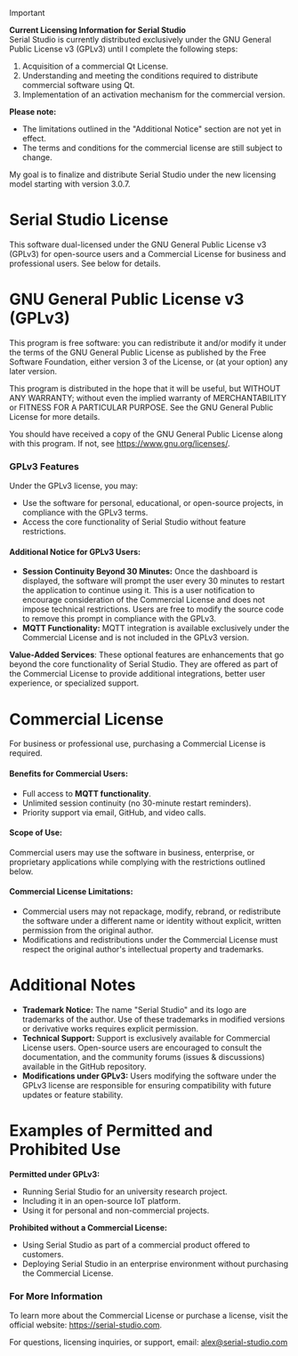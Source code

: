 > [!IMPORTANT]  
> **Current Licensing Information for Serial Studio**  
> Serial Studio is currently distributed exclusively under the GNU General Public License v3 (GPLv3) until I complete the following steps:  
> 1. Acquisition of a commercial Qt License.  
> 2. Understanding and meeting the conditions required to distribute commercial software using Qt.  
> 3. Implementation of an activation mechanism for the commercial version.  
>   
> **Please note:**  
> - The limitations outlined in the "Additional Notice" section are not yet in effect.  
> - The terms and conditions for the commercial license are still subject to change.  
>   
> My goal is to finalize and distribute Serial Studio under the new licensing model starting with version 3.0.7.

Serial Studio License
=====================  

This software dual-licensed under the GNU General Public License v3 (GPLv3) 
for open-source users and a Commercial License for business and professional 
users. See below for details.  

GNU General Public License v3 (GPLv3)  
===================================== 
This program is free software: you can redistribute it and/or modify it under 
the terms of the GNU General Public License as published by the Free Software 
Foundation, either version 3 of the License, or (at your option) any later 
version.  

This program is distributed in the hope that it will be useful, but WITHOUT ANY 
WARRANTY; without even the implied warranty of MERCHANTABILITY or FITNESS FOR A 
PARTICULAR PURPOSE. See the GNU General Public License for more details.  

You should have received a copy of the GNU General Public License along with 
this program. If not, see <https://www.gnu.org/licenses/>.  

### GPLv3 Features  
Under the GPLv3 license, you may:
- Use the software for personal, educational, or open-source projects, in 
  compliance with the GPLv3 terms.
- Access the core functionality of Serial Studio without feature restrictions.  

#### Additional Notice for GPLv3 Users:  
- **Session Continuity Beyond 30 Minutes:** Once the dashboard is displayed, the
  software will prompt the user every 30 minutes to restart the application to 
  continue using it. This is a user notification to encourage consideration of 
  the Commercial License and does not impose technical restrictions. 
  Users are free to modify the source code to remove this prompt in compliance 
  with the GPLv3.  
- **MQTT Functionality:** MQTT integration is available exclusively under the 
  Commercial License and is not included in the GPLv3 version.  

**Value-Added Services**: These optional features are enhancements that go 
beyond the core functionality of Serial Studio. They are offered as part of the 
Commercial License to provide additional integrations, better user experience, 
or specialized support.  

Commercial License  
==================  
For business or professional use, purchasing a Commercial License is required.  

#### Benefits for Commercial Users:  
- Full access to **MQTT functionality**.  
- Unlimited session continuity (no 30-minute restart reminders).  
- Priority support via email, GitHub, and video calls.  

#### Scope of Use:  
Commercial users may use the software in business, enterprise, or proprietary 
applications while complying with the restrictions outlined below.

#### Commercial License Limitations:  
- Commercial users may not repackage, modify, rebrand, or redistribute the 
  software under a different name or identity without explicit, written 
  permission from the original author.  
- Modifications and redistributions under the Commercial License must respect 
  the original author's intellectual property and trademarks.  

Additional Notes
================

- **Trademark Notice:** The name "Serial Studio" and its logo are trademarks of 
  the author. Use of these trademarks in modified versions or derivative works 
  requires explicit permission.  
- **Technical Support:** Support is exclusively available for Commercial License 
  users. Open-source users are encouraged to consult the documentation, 
  and the community forums (issues & discussions) available in the GitHub 
  repository.  
- **Modifications under GPLv3:** Users modifying the software under the GPLv3 
  license are responsible for ensuring compatibility with future updates or 
  feature stability.  

Examples of Permitted and Prohibited Use 
========================================

**Permitted under GPLv3:**  
- Running Serial Studio for an university research project.  
- Including it in an open-source IoT platform.  
- Using it for personal and non-commercial projects.

**Prohibited without a Commercial License:**  
- Using Serial Studio as part of a commercial product offered to customers.  
- Deploying Serial Studio in an enterprise environment without purchasing the 
  Commercial License.  

### For More Information  

To learn more about the Commercial License or purchase a license, visit the 
official website: <https://serial-studio.com>.  

For questions, licensing inquiries, or support, email: <alex@serial-studio.com> 
